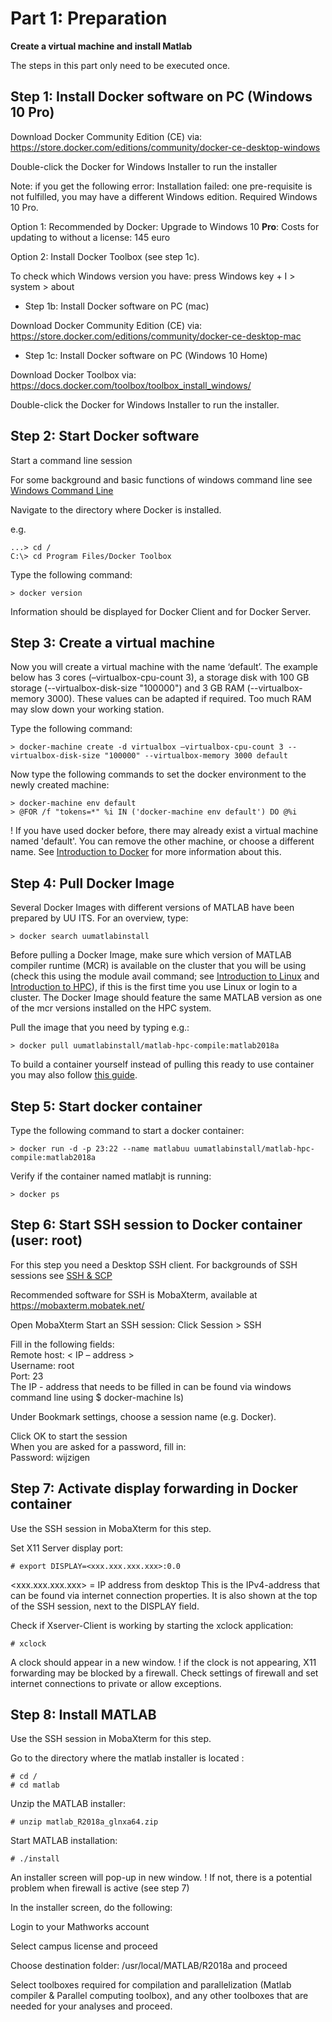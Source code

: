 
# Part 1: Preparation 

**Create a virtual machine and install Matlab**

The steps in this part only need to be executed once.

## Step 1: Install Docker software on PC (Windows 10 Pro)

Download Docker Community Edition (CE) via:  
https://store.docker.com/editions/community/docker-ce-desktop-windows

Double-click the Docker for Windows Installer to run the installer

Note: if you get the following error: Installation failed: one pre-requisite is not fulfilled, you may have a different Windows edition. Required Windows 10 Pro.  

Option 1: Recommended by Docker: Upgrade to Windows 10 **Pro**: Costs for updating to without a license: 145 euro 

Option 2: Install Docker Toolbox (see step 1c).

To check which Windows version you have: press Windows key + I > system > about

* Step 1b: Install Docker software on PC (mac)

Download Docker Community Edition (CE) via:   
https://store.docker.com/editions/community/docker-ce-desktop-mac

* Step 1c: Install Docker software on PC (Windows 10 Home)

Download Docker Toolbox via:   
https://docs.docker.com/toolbox/toolbox_install_windows/

Double-click the Docker for Windows Installer to run the installer.

## Step 2: Start Docker software

Start a command line session

For some background and basic functions of windows command line see [Windows Command Line](./CMD.md)  

Navigate to the directory where Docker is installed.

e.g.

```
...> cd /
C:\> cd Program Files/Docker Toolbox
```
Type the following command:

```
> docker version 
```
Information should be displayed for Docker Client and for Docker Server.

## Step 3: Create a virtual machine

Now you will create a virtual machine with the name ‘default’. The example below has 3 cores  (–virtualbox-cpu-count 3), a storage disk with 100 GB storage (--virtualbox-disk-size "100000") and 3 GB RAM (--virtualbox-memory 3000). These values can be adapted if required. Too much RAM may slow down your working station. 

Type the following command:
```
> docker-machine create -d virtualbox –virtualbox-cpu-count 3 --virtualbox-disk-size "100000" --virtualbox-memory 3000 default
```

Now type the following commands to set the docker environment to the newly created machine:

```
> docker-machine env default
> @FOR /f "tokens=*" %i IN ('docker-machine env default') DO @%i
```

! If you have used docker before, there may already exist a virtual machine named 'default'. 
You can remove the other machine, or choose a different name. See [Introduction to Docker](./Docker_intro.md) for more information about this.

## Step 4: Pull Docker Image

Several Docker Images with different versions of MATLAB have been prepared by UU ITS. For an overview, type:

```
> docker search uumatlabinstall
```

Before pulling a Docker Image, make sure which version of MATLAB compiler runtime (MCR) is available on the cluster that you will be using (check this using the module avail command; see [Introduction to Linux](./Linux_intro.md) and [Introduction to HPC](./HPC_intro.md)), if this is the first time you use Linux or login to a cluster. The Docker Image should feature the same MATLAB version as one of the mcr versions installed on the HPC system. 

Pull the image that you need by typing e.g.:

```
> docker pull uumatlabinstall/matlab-hpc-compile:matlab2018a
```

To build a container yourself instead of pulling this ready to use container you may also follow [this guide](./build_container.md).

## Step 5: Start docker container

Type the following command to start a docker container:

```
> docker run -d -p 23:22 --name matlabuu uumatlabinstall/matlab-hpc-compile:matlab2018a
```

Verify if the container named matlabjt is running:

```
> docker ps
```

## Step 6: Start SSH session to Docker container (user: root)

For this step you need a Desktop SSH client. For backgrounds of SSH sessions see [SSH & SCP](./ssh.md)  

Recommended software for SSH is MobaXterm, available at https://mobaxterm.mobatek.net/

Open MobaXterm
Start an SSH session: Click Session > SSH

Fill in the following fields:   
Remote host: < IP – address >        	
Username: root     	
Port: 23   
The IP - address that needs to be filled in can be found via windows command line using $  docker-machine ls)

Under Bookmark settings, choose a session name (e.g. Docker).

Click OK to start the session  
When you are asked for a password, fill in:  
Password: wijzigen


## Step 7: Activate display forwarding in Docker container

Use the SSH session in MobaXterm for this step.
 
Set X11 Server display port: 

```
# export DISPLAY=<xxx.xxx.xxx.xxx>:0.0 
```

<xxx.xxx.xxx.xxx> = IP address from desktop
This is the IPv4-address that can be found via internet connection properties.
It is also shown at the top of the SSH session, next to the DISPLAY field.

Check if Xserver-Client is working by starting the xclock application:

```
# xclock
```
 
A clock should appear in a new window.
! if the clock is not appearing, X11 forwarding may be blocked by a firewall. Check settings of firewall and set internet connections to private or allow exceptions.

## Step 8: Install MATLAB  

Use the SSH session in MobaXterm for this step.

Go to the directory where the matlab installer is located :
```
# cd /
# cd matlab
```

Unzip the MATLAB installer:

```
# unzip matlab_R2018a_glnxa64.zip
```

Start MATLAB installation:
```
# ./install
```
An installer screen will pop-up in new window.
! If not, there is a potential problem when firewall is active (see step 7)

In the installer screen, do the following: 

Login to your Mathworks account

Select campus license and proceed

Choose destination folder: /usr/local/MATLAB/R2018a and proceed

Select toolboxes required for compilation and parallelization (Matlab compiler & Parallel computing toolbox), and any other toolboxes that are needed for your analyses and proceed.

